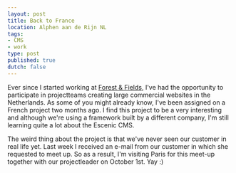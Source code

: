 ```yaml
---
layout: post
title: Back to France
location: Alphen aan de Rijn NL
tags:
- CMS
- work
type: post
published: true
dutch: false
---
```

Ever since I started working at <a title="F&amp;F" href="http://www.forest-fields.nl" target="_blank">Forest &amp; Fields</a>, I've had the opportunity to participate in projectteams creating large commercial websites in the Netherlands. As some of you might already know, I've been assigned on a French project two months ago. I find this project to be a very interesting and although we're using a framework built by a different company, I'm still learning quite a lot about the Escenic CMS.

The weird thing about the project is that we've never seen our customer in real life yet. Last week I received an e-mail from our customer in which she requested to meet up. So as a result, I'm visiting Paris for this meet-up together with our projectleader on October 1st. Yay :)
